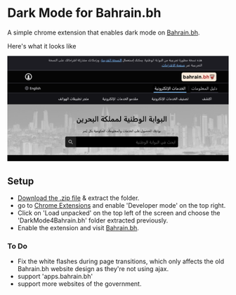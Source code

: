 # Dark Mode for Bahrain.bh 

A simple chrome extension that enables dark mode on [Bahrain.bh](https://bahrain.bh).

Here's what it looks like

![demo](https://github.com/HamadAljawder/DarkMode4Bahrain.bh/blob/main/demo.png)

## Setup
- [Download the .zip file](https://github.com/HamadAljawder/DarkMode4Bahrain.bh/releases/tag/v0.0.2-alpha) & extract the folder.
- go to [Chrome Extensions](chrome://extensions/) and enable 'Developer mode' on the top right.
- Click on 'Load unpacked' on the top left of the screen and choose the 'DarkMode4Bahrain.bh' folder extracted previously.
- Enable the extension and visit [Bahrain.bh](https://bahrain.bh).


### To Do
- Fix the white flashes during page transitions, which only affects the old Bahrain.bh website design as they're not using ajax.
- support 'apps.bahrain.bh'
- support more websites of the government.
